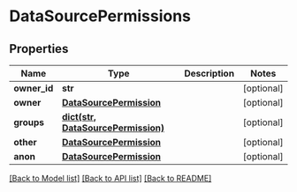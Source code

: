 # DataSourcePermissions


## Properties
Name | Type | Description | Notes
------------ | ------------- | ------------- | -------------
**owner_id** | **str** |  | [optional] 
**owner** | [**DataSourcePermission**](DataSourcePermission.md) |  | [optional] 
**groups** | [**dict(str, DataSourcePermission)**](DataSourcePermission.md) |  | [optional] 
**other** | [**DataSourcePermission**](DataSourcePermission.md) |  | [optional] 
**anon** | [**DataSourcePermission**](DataSourcePermission.md) |  | [optional] 

[[Back to Model list]](../README.md#documentation-for-models) [[Back to API list]](../README.md#documentation-for-api-endpoints) [[Back to README]](../README.md)


